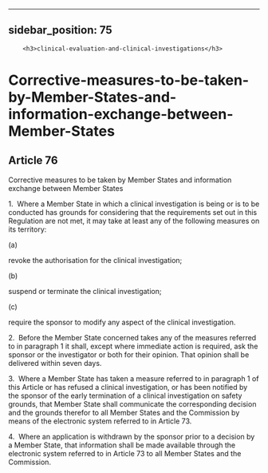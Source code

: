 
---
sidebar_position: 75
---
        <h3>clinical-evaluation-and-clinical-investigations</h3>
<h1>Corrective-measures-to-be-taken-by-Member-States-and-information-exchange-between-Member-States</h1>
<h2>Article 76</h2>
   <p class="stitle-article-norm">Corrective measures to be taken by Member&nbsp;States and information exchange between Member&nbsp;States</p>
   <p class="norm">1.&nbsp;&nbsp;Where a Member&nbsp;State in which a 
clinical investigation is being or is to be conducted has grounds for 
considering that the requirements set out in this Regulation are not 
met, it may take at least any of the following measures on its 
territory:</p>
   <div class="grid-container grid-list">
      <div class="list grid-list-column-1">
         <span>(a)&nbsp;</span>
      </div>
      <div class="grid-list-column-2">
         <p class="norm">revoke the authorisation for the clinical investigation;</p>
      </div>
   </div>
   <div class="grid-container grid-list">
      <div class="list grid-list-column-1">
         <span>(b)&nbsp;</span>
      </div>
      <div class="grid-list-column-2">
         <p class="norm">suspend or terminate the clinical investigation;</p>
      </div>
   </div>
   <div class="grid-container grid-list">
      <div class="list grid-list-column-1">
         <span>(c)&nbsp;</span>
      </div>
      <div class="grid-list-column-2">
         <p class="norm">require the sponsor to modify any aspect of the clinical investigation.</p>
      </div>
   </div>
   <p class="norm">2.&nbsp;&nbsp;Before the Member&nbsp;State concerned 
takes any of the measures referred to in paragraph&nbsp;1 it shall, 
except where immediate action is required, ask the sponsor or the 
investigator or both for their opinion. That opinion shall be delivered 
within seven days.</p>
   <p class="norm">3.&nbsp;&nbsp;Where a Member&nbsp;State has taken a 
measure referred to in paragraph&nbsp;1 of this Article&nbsp;or has 
refused a clinical investigation, or has been notified by the sponsor of
 the early termination of a clinical investigation on safety grounds, 
that Member&nbsp;State shall communicate the corresponding decision and 
the grounds therefor to all Member&nbsp;States and the Commission by 
means of the electronic system referred to in Article&nbsp;73.</p>
   <p class="norm">4.&nbsp;&nbsp;Where an application is withdrawn by 
the sponsor prior to a decision by a Member&nbsp;State, that information
 shall be made available through the electronic system referred to in 
Article&nbsp;73 to all Member&nbsp;States and the Commission.</p>